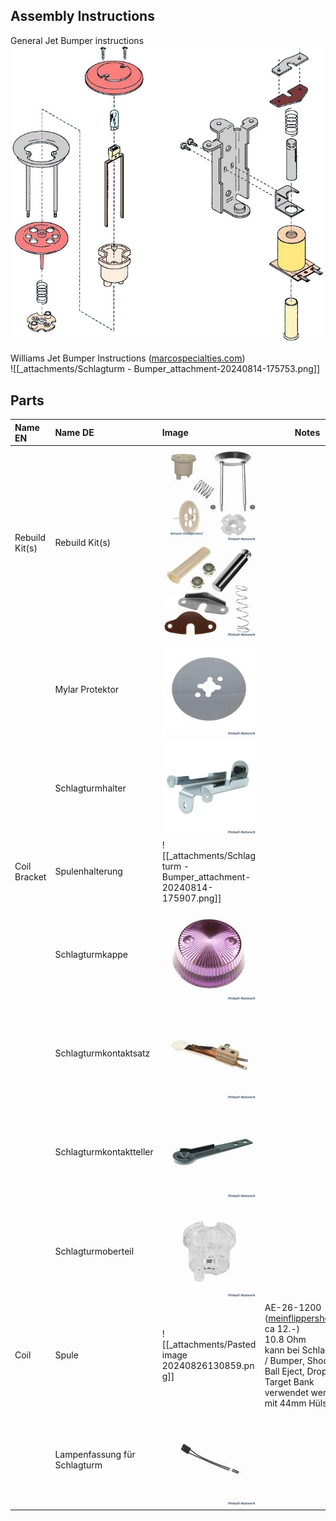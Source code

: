 ## Assembly Instructions
General Jet Bumper instructions
![500](_attachments/Schlagturm%20-%20Bumper_-20240702.png) 

Williams Jet Bumper Instructions ([marcospecialties.com](https://www.marcospecialties.com/pinball-parts/B-7894))  
![[_attachments/Schlagturm - Bumper_attachment-20240814-175753.png]] 
## Parts
| Name EN        | Name DE                      | Image                                                                                                             | Notes                                                                                                                                                                                                                                                                              |
| :------------- | :--------------------------- | :---------------------------------------------------------------------------------------------------------------- | ---------------------------------------------------------------------------------------------------------------------------------------------------------------------------------------------------------------------------------------------------------------------------------- |
| Rebuild Kit(s) | Rebuild Kit(s)               | ![](_attachments/Schlagturm%20-%20Bumper_-20240701.png) ![](_attachments/Schlagturm%20-%20Bumper_-20240701-1.png) |                                                                                                                                                                                                                                                                                    |
|                | Mylar Protektor              | ![](_attachments/Schlagturm%20-%20Bumper_-20240701-2.png)                                                         |                                                                                                                                                                                                                                                                                    |
|                | Schlagturmhalter             | ![](_attachments/Schlagturm%20-%20Bumper_-20240701-3.png)                                                         |                                                                                                                                                                                                                                                                                    |
| Coil Bracket   | Spulenhalterung              | <div style="width: 150px">![[_attachments/Schlagturm - Bumper_attachment-20240814-175907.png]]</div>              |                                                                                                                                                                                                                                                                                    |
|                | Schlagturmkappe              | ![](_attachments/Schlagturm%20-%20Bumper_-20240701-4.png)                                                         |                                                                                                                                                                                                                                                                                    |
|                | Schlagturmkontaktsatz        | ![](_attachments/Schlagturm%20-%20Bumper_-20240701-5.png)                                                         |                                                                                                                                                                                                                                                                                    |
|                | Schlagturmkontaktteller      | ![](_attachments/Schlagturm%20-%20Bumper_-20240701-6.png)                                                         |                                                                                                                                                                                                                                                                                    |
|                | Schlagturmoberteil           | ![](_attachments/Schlagturm%20-%20Bumper_-20240701-7.png)                                                         |                                                                                                                                                                                                                                                                                    |
| Coil           | Spule                        | <div style="width: 150px">![[_attachments/Pasted image 20240826130859.png]]</div>                                 | AE-26-1200 ([meinflippershop.ch](https://www.meinflippershop.ch/pi/Shop-nach-Kategorien/Spulen/Bally/spule-ae-26-1200.html?von_suchresultat=true), ca 12.-)<br>10.8 Ohm<br>kann bei Schlagturm / Bumper, Shooter, Ball Eject, Drop Target Bank verwendet werden.<br>mit 44mm Hülse |
|                | Lampenfassung für Schlagturm | ![](_attachments/Schlagturm%20-%20Bumper_-20240701-8.png)                                                         |                                                                                                                                                                                                                                                                                    |

